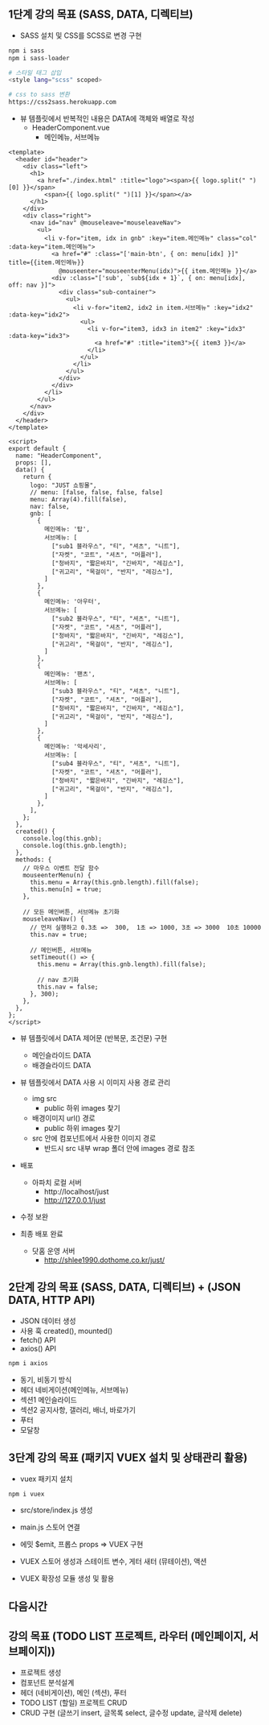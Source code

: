 ## 1단계 강의 목표 (SASS, DATA, 디렉티브)
- SASS 설치 및 CSS를 SCSS로 변경 구현
``` bash
npm i sass
npm i sass-loader

# 스타일 태그 삽입
<style lang="scss" scoped>

# css to sass 변환
https://css2sass.herokuapp.com
```

- 뷰 템플릿에서 반복적인 내용은 DATA에 객체와 배열로 작성
  - HeaderComponent.vue
    - 메인메뉴, 서브메뉴
``` vue
<template>
  <header id="header">
    <div class="left">
      <h1>
        <a href="./index.html" :title="logo"><span>{{ logo.split(" ")[0] }}</span>
          <span>{{ logo.split(" ")[1] }}</span></a>
      </h1>
    </div>
    <div class="right">
      <nav id="nav" @mouseleave="mouseleaveNav">
        <ul>
          <li v-for="item, idx in gnb" :key="item.메인메뉴" class="col" :data-key="item.메인메뉴">
            <a href="#" :class="['main-btn', { on: menu[idx] }]" title={{item.메인메뉴}}
              @mouseenter="mouseenterMenu(idx)">{{ item.메인메뉴 }}</a>
            <div :class="['sub', `sub${idx + 1}`, { on: menu[idx], off: nav }]">
              <div class="sub-container">
                <ul>
                  <li v-for="item2, idx2 in item.서브메뉴" :key="idx2" :data-key="idx2">
                    <ul>
                      <li v-for="item3, idx3 in item2" :key="idx3" :data-key="idx3">
                        <a href="#" :title="item3">{{ item3 }}</a>
                      </li>
                    </ul>
                  </li>
                </ul>
              </div>
            </div>
          </li>
        </ul>
      </nav>
    </div>
  </header>
</template>

<script>
export default {
  name: "HeaderComponent",
  props: [],
  data() {
    return {
      logo: "JUST 쇼핑몰",
      // menu: [false, false, false, false]
      menu: Array(4).fill(false),
      nav: false,
      gnb: [
        {
          메인메뉴: '탑',
          서브메뉴: [
            ["sub1 블라우스", "티", "셔츠", "니트"],
            ["자켓", "코트", "셔츠", "머플러"],
            ["청바지", "짧은바지", "긴바지", "레깅스"],
            ["귀고리", "목걸이", "반지", "레깅스"],
          ]
        },
        {
          메인메뉴: '아우터',
          서브메뉴: [
            ["sub2 블라우스", "티", "셔츠", "니트"],
            ["자켓", "코트", "셔츠", "머플러"],
            ["청바지", "짧은바지", "긴바지", "레깅스"],
            ["귀고리", "목걸이", "반지", "레깅스"],
          ]
        },
        {
          메인메뉴: '팬츠',
          서브메뉴: [
            ["sub3 블라우스", "티", "셔츠", "니트"],
            ["자켓", "코트", "셔츠", "머플러"],
            ["청바지", "짧은바지", "긴바지", "레깅스"],
            ["귀고리", "목걸이", "반지", "레깅스"],
          ]
        },
        {
          메인메뉴: '악세사리',
          서브메뉴: [
            ["sub4 블라우스", "티", "셔츠", "니트"],
            ["자켓", "코트", "셔츠", "머플러"],
            ["청바지", "짧은바지", "긴바지", "레깅스"],
            ["귀고리", "목걸이", "반지", "레깅스"],
          ]
        },
      ],
    };
  },
  created() {
    console.log(this.gnb);
    console.log(this.gnb.length);
  },
  methods: {
    // 마우스 이벤트 전달 함수
    mouseenterMenu(n) {
      this.menu = Array(this.gnb.length).fill(false);
      this.menu[n] = true;
    },

    // 모든 메인버튼, 서브메뉴 초기화
    mouseleaveNav() {
      // 먼저 실행하고 0.3초 =>  300,  1초 => 1000, 3초 => 3000  10초 10000
      this.nav = true;

      // 메인버튼, 서브메뉴
      setTimeout(() => {
        this.menu = Array(this.gnb.length).fill(false);

        // nav 초기화
        this.nav = false;
      }, 300);
    },
  },
};
</script>
```

- 뷰 템플릿에서 DATA 제어문 (반복문, 조건문) 구현
  - 메인슬라이드 DATA
  - 배경슬라이드 DATA

- 뷰 템플릿에서 DATA 사용 시 이미지 사용 경로 관리
  - img src
    - public 하위 images 찾기
  - 배경이미지 url() 경로
    - public 하위 images 찾기
  - src 안에 컴포넌트에서 사용한 이미지 경로
    - 반드시 src 내부 wrap 폴더 안에 images 경로 참조

- 배포
  - 아파치 로컬 서버
    - http://localhost/just
    - http://127.0.0.1/just

- 수정 보완
- 최종 배포 완료
  - 닷홈 운영 서버
    - http://shlee1990.dothome.co.kr/just/

## 2단계 강의 목표 (SASS, DATA, 디렉티브) + (JSON DATA, HTTP API)
- JSON 데이터 생성
- 사용 훅 created(), mounted()
- fetch() API
- axios() API
```bash
npm i axios
```
- 동기, 비동기 방식 
- 헤더 네비게이션(메인메뉴, 서브메뉴)
- 섹션1 메인슬라이드
- 섹션2 공지사항, 갤러리, 배너, 바로가기
- 푸터
- 모달창

## 3단계 강의 목표 (패키지 VUEX 설치 및 상태관리 활용)
- vuex 패키지 설치
```bash
npm i vuex
```
- src/store/index.js 생성
- main.js 스토어 연결

- 에밋 $emit, 프롭스 props => VUEX 구현

- VUEX 스토어 생성과 스테이트 변수, 게터 새터 (뮤테이션), 액션
- VUEX 확장성 모듈 생성 및 활용

## 다음시간
## 강의 목표 (TODO LIST 프로젝트, 라우터 (메인페이지, 서브페이지))
- 프로젝트 생성
- 컴포넌트 분석설계
- 헤더 (네비게이션), 메인 (섹션), 푸터
- TODO LIST (할일) 프로젝트 CRUD
- CRUD 구현 (글쓰기 insert, 글목록 select, 글수정 update, 글삭제 delete)
